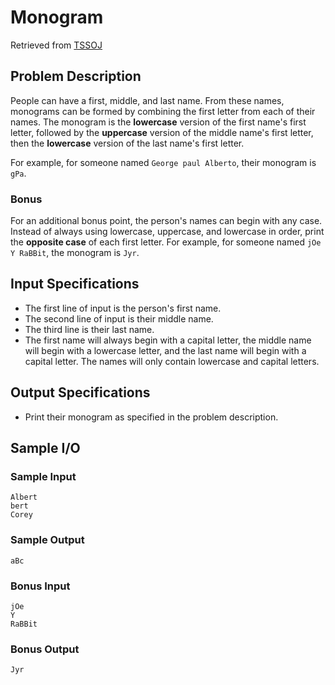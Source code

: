 # Monogram
Retrieved from [TSSOJ](https://tssoj.ca/)

## Problem Description
People can have a first, middle, and last name. From these names, monograms can be formed by combining the first letter from each of their names. The monogram is the **lowercase** version of the first name's first letter, followed by the **uppercase** version of the middle name's first letter, then the **lowercase** version of the last name's first letter. 

For example, for someone named `George paul Alberto`, their monogram is `gPa`.

### Bonus
For an additional bonus point, the person's names can begin with any case. Instead of always using lowercase, uppercase, and lowercase in order, print the **opposite case** of each first letter. For example, for someone named `jOe Y RaBBit`, the monogram is `Jyr`.

## Input Specifications
- The first line of input is the person's first name.
- The second line of input is their middle name.
- The third line is their last name.
- The first name will always begin with a capital letter, the middle name will begin with a lowercase letter, and the last name will begin with a capital letter. The names will only contain lowercase and capital letters.

## Output Specifications
- Print their monogram as specified in the problem description.

## Sample I/O

### Sample Input
`Albert`  
`bert`  
`Corey`  

### Sample Output
`aBc`  

### Bonus Input
`jOe`  
`Y`  
`RaBBit`  

### Bonus Output
`Jyr`
